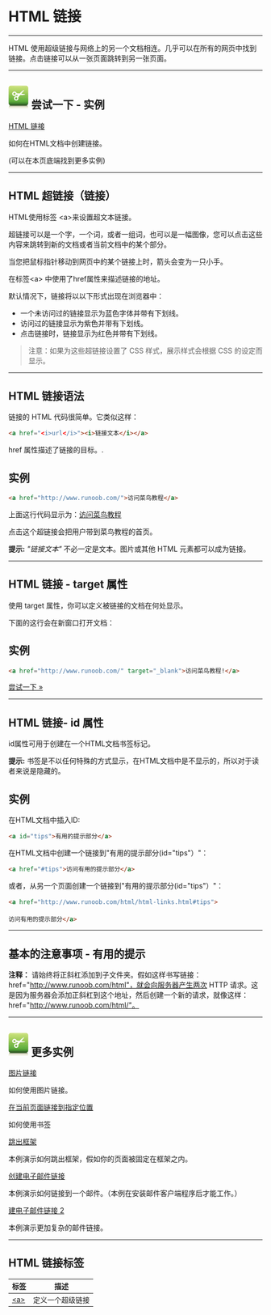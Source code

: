 # HTML 链接

--------

HTML 使用超级链接与网络上的另一个文档相连。几乎可以在所有的网页中找到链接。点击链接可以从一张页面跳转到另一张页面。

--------

## ![Examples](images/tryitimg.gif) 尝试一下 - 实例

[HTML 链接](http://www.runoob.com/try/try.php?filename=tryhtml_links)

 如何在HTML文档中创建链接。

(可以在本页底端找到更多实例)

--------

## HTML 超链接（链接）

HTML使用标签 &lt;a&gt;来设置超文本链接。

超链接可以是一个字，一个词，或者一组词，也可以是一幅图像，您可以点击这些内容来跳转到新的文档或者当前文档中的某个部分。

当您把鼠标指针移动到网页中的某个链接上时，箭头会变为一只小手。

在标签&lt;a&gt; 中使用了href属性来描述链接的地址。

默认情况下，链接将以以下形式出现在浏览器中：

 * 一个未访问过的链接显示为蓝色字体并带有下划线。
 * 访问过的链接显示为紫色并带有下划线。
 * 点击链接时，链接显示为红色并带有下划线。

> 注意：如果为这些超链接设置了 CSS 样式，展示样式会根据 CSS 的设定而显示。

--------

## HTML 链接语法

链接的 HTML 代码很简单。它类似这样：

```HTML
<a href="<i>url</i>"><i>链接文本</i></a>
```

href 属性描述了链接的目标。.

## 实例

```HTML
<a href="http://www.runoob.com/">访问菜鸟教程</a>
```

上面这行代码显示为：[访问菜鸟教程](http://www.runoob.com/)

点击这个超链接会把用户带到菜鸟教程的首页。

**提示:**  _"链接文本"_  不必一定是文本。图片或其他 HTML 元素都可以成为链接。

--------

## HTML 链接 - target 属性

使用 target 属性，你可以定义被链接的文档在何处显示。

下面的这行会在新窗口打开文档：

## 实例

```HTML
<a href="http://www.runoob.com/" target="_blank">访问菜鸟教程!</a>
```

[尝试一下 »](http://www.runoob.com/try/try.php?filename=tryhtml_link_target)

--------

## HTML 链接- id 属性

id属性可用于创建在一个HTML文档书签标记。

**提示:**  书签是不以任何特殊的方式显示，在HTML文档中是不显示的，所以对于读者来说是隐藏的。

## 实例

在HTML文档中插入ID:

```HTML
<a id="tips">有用的提示部分</a>
```

在HTML文档中创建一个链接到"有用的提示部分(id="tips"）"：

```HTML
<a href="#tips">访问有用的提示部分</a>
```

或者，从另一个页面创建一个链接到"有用的提示部分(id="tips"）"：

```HTML
<a href="http://www.runoob.com/html/html-links.html#tips">

访问有用的提示部分</a>
```

--------

## 基本的注意事项 - 有用的提示

**注释：**  请始终将正斜杠添加到子文件夹。假如这样书写链接：href="http://www.runoob.com/html"，就会向服务器产生两次 HTTP 请求。这是因为服务器会添加正斜杠到这个地址，然后创建一个新的请求，就像这样：href="http://www.runoob.com/html/"。

--------

## ![Examples](images/tryitimg.gif) 更多实例

[图片链接](http://www.runoob.com/try/try.php?filename=tryhtml_imglink)

 如何使用图片链接。

[在当前页面链接到指定位置](http://www.runoob.com/try/try.php?filename=tryhtml_link_locations&basepath=0)

 如何使用书签

[跳出框架](http://www.runoob.com/try/try.php?filename=tryhtml_frame_getfree)

 本例演示如何跳出框架，假如你的页面被固定在框架之内。

[创建电子邮件链接](http://www.runoob.com/try/try.php?filename=tryhtml_mailto)

 本例演示如何链接到一个邮件。（本例在安装邮件客户端程序后才能工作。）

[建电子邮件链接 2](http://www.runoob.com/try/try.php?filename=tryhtml_mailto2)

 本例演示更加复杂的邮件链接。

--------

## HTML 链接标签

| 标签 | 描述 |
| ---- | ---- |
| [&lt;a&gt;](http://www.runoob.com/tags/tag-a.html) | 定义一个超级链接 |
